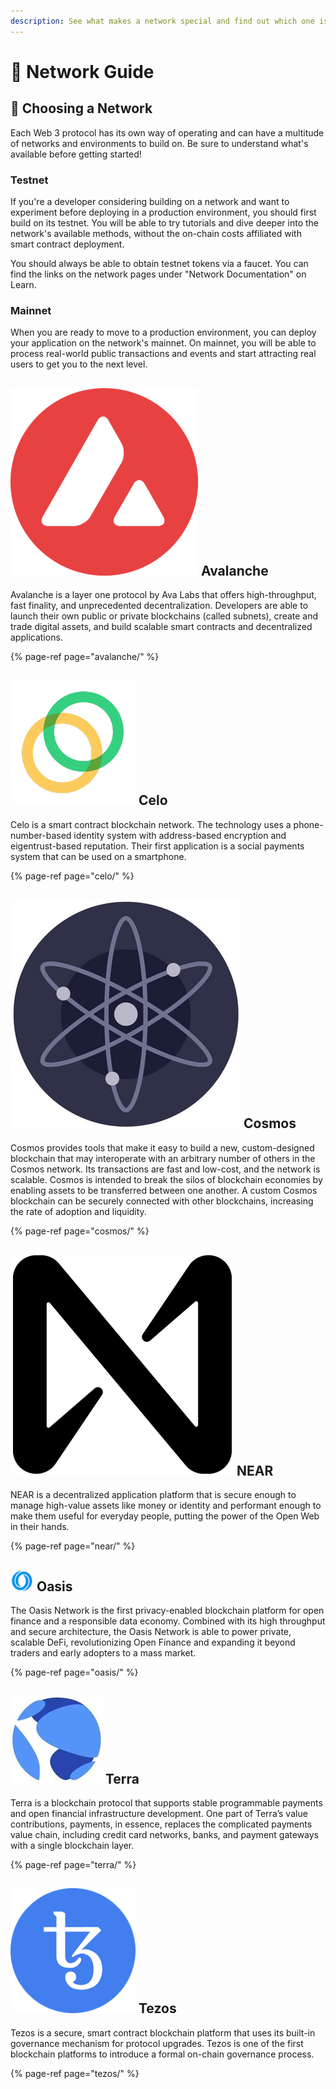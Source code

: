 ```yaml
---
description: See what makes a network special and find out which one is a good fit for you
---
```


# 🔭 Network Guide

## 📍 Choosing a Network

Each Web 3 protocol has its own way of operating and can have a multitude of networks and environments to build on. Be sure to understand what's available before getting started! 

### Testnet

If you're a developer considering building on a network and want to experiment before deploying in a production environment, you should first build on its testnet. You will be able to try tutorials and dive deeper into the network's available methods, without the on-chain costs affiliated with smart contract deployment. 

You should always be able to obtain testnet tokens via a faucet. You can find the links on the network pages under "Network Documentation" on Learn. 

### Mainnet

When you are ready to move to a production environment, you can deploy your application on the network's mainnet. On mainnet, you will be able to process real-world public transactions and events and start attracting real users to get you to the next level. 

## ![](../.gitbook/assets/avalanche_token_round-300x300.png) Avalanche 

Avalanche is a layer one protocol by Ava Labs that offers high-throughput, fast finality, and unprecedented decentralization. Developers are able to launch their own public or private blockchains \(called subnets\), create and trade digital assets, and build scalable smart contracts and decentralized applications.

{% page-ref page="avalanche/" %}

## ![](../.gitbook/assets/37552875%20%281%29.png) Celo

Celo is a smart contract blockchain network. The technology uses a phone-number-based identity system with address-based encryption and eigentrust-based reputation. Their first application is a social payments system that can be used on a smartphone. 

{% page-ref page="celo/" %}

## ![](../.gitbook/assets/rsz_1cosmoslogo_1.png) Cosmos 

Cosmos provides tools that make it easy to build a new, custom-designed blockchain that may interoperate with an arbitrary number of others in the Cosmos network. Its transactions are fast and low-cost, and the network is scalable. Cosmos is intended to break the silos of blockchain economies by enabling assets to be transferred between one another. A custom Cosmos blockchain can be securely connected with other blockchains, increasing the rate of adoption and liquidity.

{% page-ref page="cosmos/" %}

## ![](../.gitbook/assets/tnear_icon_1.png) NEAR 

NEAR is a decentralized application platform that is secure enough to manage high-value assets like money or identity and performant enough to make them useful for everyday people, putting the power of the Open Web in their hands.

{% page-ref page="near/" %}

## ![](../.gitbook/assets/output-onlinepngtools-3-.png) Oasis 

The Oasis Network is the first privacy-enabled blockchain platform for open finance and a responsible data economy. Combined with its high throughput and secure architecture, the Oasis Network is able to power private, scalable DeFi, revolutionizing Open Finance and expanding it beyond traders and early adopters to a mass market.

{% page-ref page="oasis/" %}

## ![](../.gitbook/assets/rsz_terra-logo%20%281%29.jpg) Terra 

Terra is a blockchain protocol that supports stable programmable payments and open financial infrastructure development. One part of Terra’s value contributions, payments, in essence, replaces the complicated payments value chain, including credit card networks, banks, and payment gateways with a single blockchain layer. 

{% page-ref page="terra/" %}

## ![](../.gitbook/assets/2011.png) Tezos 

Tezos is a secure, smart contract blockchain platform that uses its built-in governance mechanism for protocol upgrades. Tezos is one of the first blockchain platforms to introduce a formal on-chain governance process. 

{% page-ref page="tezos/" %}

